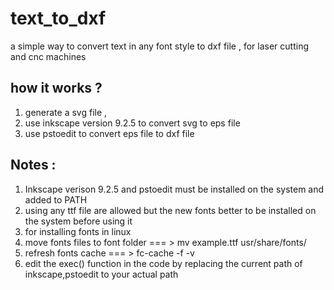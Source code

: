 # text_to_dxf
a simple way to convert text in any font style to dxf file , for laser cutting and cnc machines
## how it works ? 
 1) generate a svg file , 
 2) use inkscape version 9.2.5  to convert svg to eps file
 3) use pstoedit to convert eps file  to dxf file
 ## Notes : 
  1) Inkscape verison 9.2.5 and pstoedit must be installed on the system and added to PATH
  2) using any ttf file are allowed but the new fonts better to be installed on the system before using it 
  3) for installing fonts in linux 
  4) move fonts files to font folder === > mv example.ttf usr/share/fonts/ 
  5) refresh fonts cache             === >   fc-cache -f -v 
  6) edit the exec() function in the code by replacing the current path of inkscape,pstoedit to your actual path
